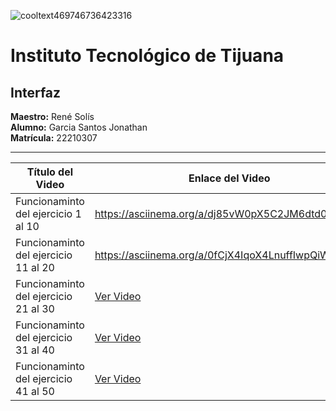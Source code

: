 
![cooltext469746736423316](https://github.com/user-attachments/assets/28ef88c4-825e-4ac1-9e68-c7cad4b195aa)

# Instituto Tecnológico de Tijuana

## Interfaz

**Maestro:** René Solís  
**Alumno:** Garcia Santos Jonathan  
**Matrícula:** 22210307  

---
| Título del Video                             | Enlace del Video                                         |
|----------------------------------------------|----------------------------------------------------------|
| Funcionaminto del ejercicio 1 al 10          | https://asciinema.org/a/dj85vW0pX5C2JM6dtd0KZqMlP        |
| Funcionaminto del ejercicio 11 al 20         | https://asciinema.org/a/0fCjX4IqoX4LnuffIwpQiWEGV        |
| Funcionaminto del ejercicio 21 al 30         | [Ver Video](https://www.youtube.com/watch?v=dQw4w9WgXcQ) |
| Funcionaminto del ejercicio 31 al 40         | [Ver Video](https://www.youtube.com/watch?v=dQw4w9WgXcQ) |
| Funcionaminto del ejercicio 41 al 50         | [Ver Video](https://www.youtube.com/watch?v=dQw4w9WgXcQ) |




